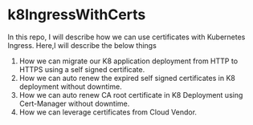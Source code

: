 # k8IngressWithCerts
In this repo, I will describe how we can use certificates with Kubernetes Ingress. Here,I will describe the below things
1. How we can migrate our K8 application deployment from HTTP to HTTPS using a self signed certificate.
2. How we can auto renew the expired self signed certificates in K8 deployment without downtime.
3. How we can auto renew CA root certificate in K8 Deployment using Cert-Manager without downtime.
4. How we can leverage certificates from Cloud Vendor.
